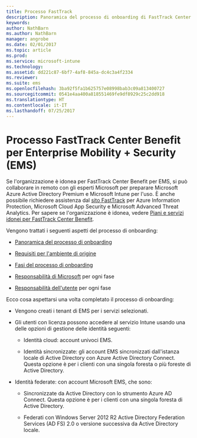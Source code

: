 ```yaml
---
title: Processo FastTrack
description: Panoramica del processo di onboarding di FastTrack Center Benefit
keywords: 
author: NathBarn
ms.author: NathBarn
manager: angrobe
ms.date: 02/01/2017
ms.topic: article
ms.prod: 
ms.service: microsoft-intune
ms.technology: 
ms.assetid: dd221c87-6bf7-4af8-845a-dc4c3a4f2334
ms.reviewer: 
ms.suite: ems
ms.openlocfilehash: 3ba92f5fa1b625757e08998bab3c09a813400727
ms.sourcegitcommit: 0541e4aa400a818551469fe9df8929c25c2dd918
ms.translationtype: HT
ms.contentlocale: it-IT
ms.lasthandoff: 07/25/2017
---
```

# <a name="fasttrack-center-benefit-process-for-enterprise-mobility--security-ems"></a>Processo FastTrack Center Benefit per Enterprise Mobility + Security (EMS)
Se l'organizzazione è idonea per FastTrack Center Benefit per EMS, si può collaborare in remoto con gli esperti Microsoft per preparare Microsoft Azure Active Directory Premium e Microsoft Intune per l'uso. È anche possibile richiedere assistenza dal [sito FastTrack](http://fasttrack.microsoft.com/ems) per Azure Information Protection, Microsoft Cloud App Security e Microsoft Advanced Threat Analytics. Per sapere se l'organizzazione è idonea, vedere [Piani e servizi idonei per FastTrack Center Benefit](fasttrack-center-benefit-for-enterprise-mobility-suite-ems.md).


Vengono trattati i seguenti aspetti del processo di onboarding:

-   [Panoramica del processo di onboarding](fasttrack-center-benefit-process-for-ems-overview.md)

-   [Requisiti per l'ambiente di origine](fasttrack-center-benefit-process-for-ems-environment-expectations.md)

-   [Fasi del processo di onboarding](fasttrack-center-benefit-process-for-ems-phases.md)

-   [Responsabilità di Microsoft](fasttrack-center-benefit-process-for-ems-microsoft-responsibilities.md) per ogni fase

-   [Responsabilità dell'utente](fasttrack-center-benefit-process-for-ems-your-responsibilities.md) per ogni fase

Ecco cosa aspettarsi una volta completato il processo di onboarding:

-   Vengono creati i tenant di EMS per i servizi selezionati.

-   Gli utenti con licenza possono accedere al servizio Intune usando una delle opzioni di gestione delle identità seguenti:

    -   Identità cloud: account univoci EMS.

    -   Identità sincronizzate: gli account EMS sincronizzati dall'istanza locale di Active Directory con Azure Active Directory Connect. Questa opzione è per i clienti con una singola foresta o più foreste di Active Directory.

-   Identità federate: con account Microsoft EMS, che sono:

    -   Sincronizzate da Active Directory con lo strumento Azure AD Connect. Questa opzione è per i clienti con una singola foresta di Active Directory.

    -   Federati con Windows Server 2012 R2 Active Directory Federation Services (AD FS) 2.0 o versione successiva da Active Directory locale.

